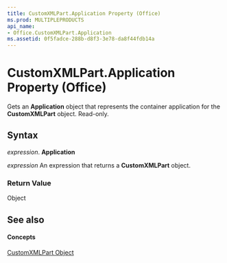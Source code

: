 ```yaml
---
title: CustomXMLPart.Application Property (Office)
ms.prod: MULTIPLEPRODUCTS
api_name:
- Office.CustomXMLPart.Application
ms.assetid: 0f5fadce-288b-d8f3-3e78-da8f44fdb14a
---
```



# CustomXMLPart.Application Property (Office)

Gets an  **Application** object that represents the container application for the **CustomXMLPart** object. Read-only.


## Syntax

 _expression_. **Application**

 _expression_ An expression that returns a **CustomXMLPart** object.


### Return Value

Object


## See also


#### Concepts


[CustomXMLPart Object](customxmlpart-object-office.md)


